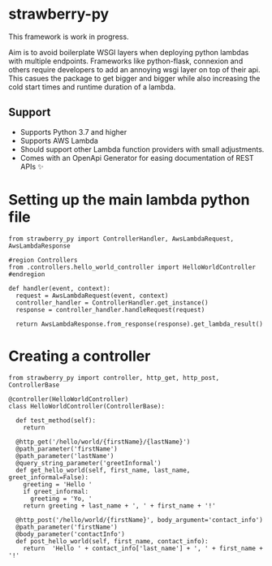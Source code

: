 # strawberry-py

This framework is work in progress.

Aim is to avoid boilerplate WSGI layers when deploying python lambdas with multiple endpoints.
Frameworks like python-flask, connexion and others require developers to add an annoying wsgi layer on top of their api.
This casues the package to get bigger and bigger while also increasing the cold start times and runtime duration of a lambda.

## Support
- Supports Python 3.7 and higher
- Supports AWS Lambda
- Should support other Lambda function providers with small adjustments.
- Comes with an OpenApi Generator for easing documentation of REST APIs ✨

# Setting up the main lambda python file
```
from strawberry_py import ControllerHandler, AwsLambdaRequest, AwsLambdaResponse

#region Controllers
from .controllers.hello_world_controller import HelloWorldController
#endregion

def handler(event, context):
  request = AwsLambdaRequest(event, context)
  controller_handler = ControllerHandler.get_instance()
  response = controller_handler.handleRequest(request)

  return AwsLambdaResponse.from_response(response).get_lambda_result()
 ```

# Creating a controller
```
from strawberry_py import controller, http_get, http_post, ControllerBase

@controller(HelloWorldController)
class HelloWorldController(ControllerBase):

  def test_method(self):
    return

  @http_get('/hello/world/{firstName}/{lastName}')
  @path_parameter('firstName')
  @path_parameter('lastName')
  @query_string_parameter('greetInformal')
  def get_hello_world(self, first_name, last_name, greet_informal=False):
    greeting = 'Hello '
    if greet_informal:
      greeting = 'Yo, '
    return greeting + last_name + ', ' + first_name + '!'

  @http_post('/hello/world/{firstName}', body_argument='contact_info')
  @path_parameter('firstName')
  @body_parameter('contactInfo')
  def post_hello_world(self, first_name, contact_info):
    return  'Hello ' + contact_info['last_name'] + ', ' + first_name + '!'

```